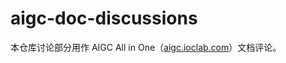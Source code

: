 # aigc-doc-discussions

本仓库讨论部分用作 AIGC All in One（[aigc.ioclab.com](https://aigc.ioclab.com/)）文档评论。
